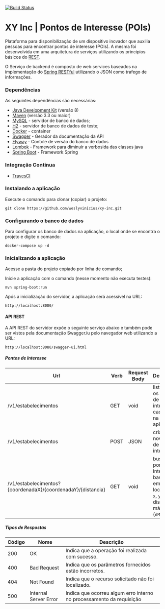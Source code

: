 [![Build Status](https://travis-ci.com/weslyvinicius/xy-inc.svg?branch=master)](https://travis-ci.com/weslyvinicius/xy-inc)

# XY Inc | Pontos de Interesse (POIs) #

Plataforma para disponibilização de um dispositivo inovador que auxilia pessoas para encontrar pontos de interesse (POIs).
A mesma foi desenvolvida em uma arquitetura de serviços utilizando os principios básicos do [REST](https://pt.wikipedia.org/wiki/REST).

O Serviço de backend é composto de web services baseados na implementação do [Spring RESTful](https://spring.io/guides/gs/rest-service/) utilizando o JSON como trafego de informações.

### Dependências ###    
As seguintes dependências são necessárias:

- [Java Development Kit](http://www.oracle.com/technetwork/java/javase/downloads/index.html) (versão 8)
- [Maven](https://maven.apache.org/) (versão 3.3 ou maior)
- [MySQL](https://www.mysql.com/) - servidor de banco de dados;
- [H2](http://www.h2database.com/html/main.html) - servidor de banco de dados de teste;
- [Docker](https://www.docker.com/) - container
- [Swagger](https://swagger.io/) - Gerador da documentação da API 
- [Flyway](https://flywaydb.org/) - Contole de versão do banco de dados 
- [Lombok](https://projectlombok.org/) - Framework para diminuir a verbosida das classes java
- [Spring Boot](https://spring.io/projects/spring-boot) - Framework Spring

### Integração Continua ###
- [TravesCI](https://travis-ci.com/weslyvinicius/xy-inc) 


### Instalando a aplicação ###
Execute o comando para clonar (copiar) o projeto:

    git clone https://github.com/weslyvinicius/xy-inc.git

### Configurando o banco de dados ###
Para configurar os banco de dados na aplicação, o local 
onde se encontra o projeto e digite o comando:

    docker-compose up -d
    
### Inicializando a aplicação ###

Acesse a pasta do projeto copiado por linha de comando;

Inicie a aplicação com o comando (nesse momento não executa testes):

    mvn spring-boot:run

Após a inicialização do servidor, a aplicação será acessível na URL:

    http://localhost:8080/
    
#### API REST ####

A API REST do servidor expõe o seguinte serviço abaixo e também 
pode ser vistos pela documentação Swagger.iu pelo navegador web 
utilizando a URL: 

    http://localhost:8080/swagger-ui.html 
    
##### Pontos de Interesse #####

Url           |Verb          |Request Body  | Description
--------------|------------- |------------- | -------------
/v1/estabelecimentos      |GET          |void|lista todos os pontos de interesse cadastrado na aplicação.
/v1/estabelecimentos|POST|JSON| cria um novo ponto de interesse.
/v1/estabelecimentos?{coordenadaX}/{coordenadaY}/{distancia}|GET|void| busca pontos de interesse baseado em uma localização `x`, `y` e uma distância máxima (`dMax`).

##### Tipos de Respostas ##### 

| Código | Nome                   | Descrição                                                            |
|--------|------------------------|----------------------------------------------------------------------| 
|200     | OK                     | Indica que a operação foi realizada com sucesso.                     |
|400     | Bad Request            | Indica que os parâmetros fornecidos estão incorretos.                |
|404     | Not Found              | Indica que o recurso solicitado não foi localizado.                  |
|500     | Internal Server Error  | Indica que ocorreu algum erro interno no processamento da requisição |